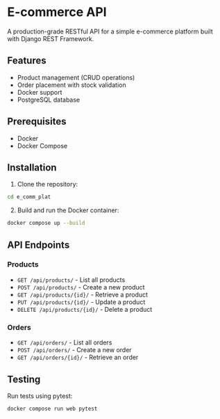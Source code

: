 # E-commerce API

A production-grade RESTful API for a simple e-commerce platform built with Django REST Framework.

## Features

- Product management (CRUD operations)
- Order placement with stock validation
- Docker support
- PostgreSQL database

## Prerequisites

- Docker
- Docker Compose

## Installation

1. Clone the repository: 

```bash
cd e_comm_plat
```

2. Build and run the Docker container:

```bash
docker compose up --build
```



## API Endpoints

### Products

- `GET /api/products/` - List all products
- `POST /api/products/` - Create a new product
- `GET /api/products/{id}/` - Retrieve a product
- `PUT /api/products/{id}/` - Update a product
- `DELETE /api/products/{id}/` - Delete a product

### Orders

- `GET /api/orders/` - List all orders
- `POST /api/orders/` - Create a new order
- `GET /api/orders/{id}/` - Retrieve an order

## Testing

Run tests using pytest:

```bash
docker compose run web pytest
```